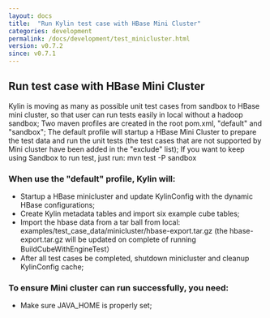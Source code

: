 ```yaml
---
layout: docs
title:  "Run Kylin test case with HBase Mini Cluster"
categories: development
permalink: /docs/development/test_minicluster.html
version: v0.7.2
since: v0.7.1
---
```


## Run test case with HBase Mini Cluster

Kylin is moving as many as possible unit test cases from sandbox to HBase mini cluster, so that user can run tests easily in local without a hadoop sandbox; Two maven profiles are created in the root pom.xml, "default" and "sandbox"; The default profile will startup a HBase Mini Cluster to prepare the test data and run the unit tests (the test cases that are not supported by Mini cluster have been added in the "exclude" list); If you want to keep using Sandbox to run test, just run:
mvn test -P sandbox


### When use the "default" profile, Kylin will:

* 	Startup a HBase minicluster and update KylinConfig with the dynamic HBase configurations;
* 	Create Kylin metadata tables and import six example cube tables;
* 	Import the hbase data from a tar ball from local: examples/test_case_data/minicluster/hbase-export.tar.gz (the hbase-export.tar.gz will be updated on complete of running BuildCubeWithEngineTest）
* 	After all test cases be completed, shutdown minicluster and cleanup KylinConfig cache;

### To ensure Mini cluster can run successfully, you need:
* 	Make sure JAVA_HOME is properly set; 

